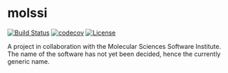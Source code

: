 # molssi
[![Build Status](https://travis-ci.org/adabbott/molssi.svg?branch=master)](https://travis-ci.org/adabbott/molssi)
[![codecov](https://codecov.io/gh/adabbott/molssi/branch/master/graph/badge.svg)](https://codecov.io/gh/adabbott/molssi)
[![License](https://img.shields.io/badge/License-BSD%203--Clause-blue.svg)](https://opensource.org/licenses/BSD-3-Clause)

A project in collaboration with the Molecular Sciences Software Institute.
The name of the software has not yet been decided, hence the currently generic
name.
